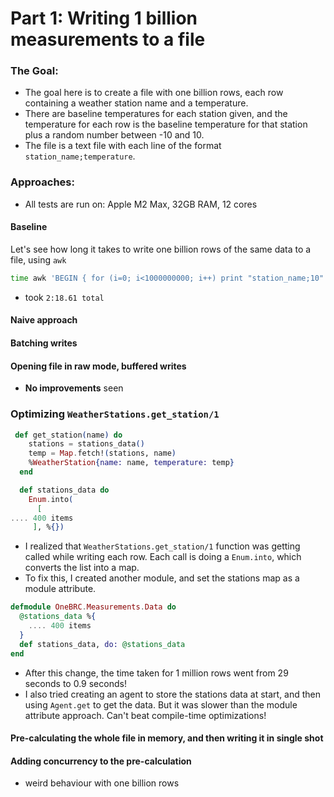 # Part 1: Writing 1 billion measurements to a file

### The Goal:

- The goal here is to create a file with one billion rows, each row containing a weather station name and a temperature.
- There are baseline temperatures for each station given, and the temperature for each row is the baseline temperature for that station plus a random number between -10 and 10.
- The file is a text file with each line of the format `station_name;temperature`.

### Approaches:

- All tests are run on: Apple M2 Max, 32GB RAM, 12 cores

#### Baseline

Let's see how long it takes to write one billion rows of the same data to a file, using `awk`

```sh
time awk 'BEGIN { for (i=0; i<1000000000; i++) print "station_name;10" }' > data.txt
```

- took `2:18.61 total`

#### Naive approach

#### Batching writes

#### Opening file in raw mode, buffered writes

- **No improvements** seen

### Optimizing `WeatherStations.get_station/1`

```elixir
 def get_station(name) do
    stations = stations_data()
    temp = Map.fetch!(stations, name)
    %WeatherStation{name: name, temperature: temp}
  end

  def stations_data do
    Enum.into(
      [
.... 400 items
     ], %{})
```

- I realized that `WeatherStations.get_station/1` function was getting called while writing each row. Each call is doing a `Enum.into`, which converts the list into a map.
- To fix this, I created another module, and set the stations map as a module attribute.

```elixir
defmodule OneBRC.Measurements.Data do
  @stations_data %{
    .... 400 items
  }
  def stations_data, do: @stations_data
end
```

- After this change, the time taken for 1 million rows went from 29 seconds to 0.9 seconds!
- I also tried creating an agent to store the stations data at start, and then using `Agent.get` to get the data. But it was slower than the module attribute approach. Can't beat compile-time optimizations!

#### Pre-calculating the whole file in memory, and then writing it in single shot

#### Adding concurrency to the pre-calculation

- weird behaviour with one billion rows

```

```
